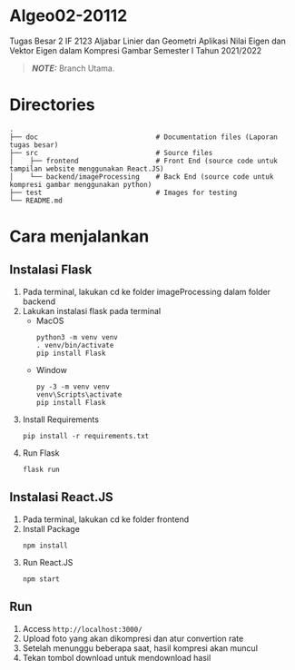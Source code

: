 # Algeo02-20112
Tugas Besar 2 IF 2123 Aljabar Linier dan Geometri Aplikasi Nilai Eigen dan Vektor Eigen dalam Kompresi Gambar  Semester I Tahun 2021/2022

> **_NOTE:_**  Branch Utama.

# Directories

    .
    ├── doc                             # Documentation files (Laporan tugas besar)
    ├── src                             # Source files
    │    ├── frontend                   # Front End (source code untuk tampilan website menggunakan React.JS)
    │    └── backend/imageProcessing    # Back End (source code untuk kompresi gambar menggunakan python)
    ├── test                            # Images for testing
    └── README.md

# Cara menjalankan

## Instalasi Flask
1. Pada terminal, lakukan cd ke folder imageProcessing dalam folder backend
2. Lakukan instalasi flask pada terminal
    - MacOS<br />
        ```
        python3 -m venv venv
        . venv/bin/activate
        pip install Flask
        ```
    - Window<br />
        ```
        py -3 -m venv venv
        venv\Scripts\activate
        pip install Flask
        ```
3. Install Requirements
    ```
    pip install -r requirements.txt
    ```
4. Run Flask
    ```
    flask run
    ```

## Instalasi React.JS
1. Pada terminal, lakukan cd ke folder frontend
2. Install Package
    ```
    npm install
    ```
3. Run React.JS
    ```
    npm start
    ```

## Run
1. Access `http://localhost:3000/`
2. Upload foto yang akan dikompresi dan atur convertion rate
3. Setelah menunggu beberapa saat, hasil kompresi akan muncul
4. Tekan tombol download untuk mendownload hasil
